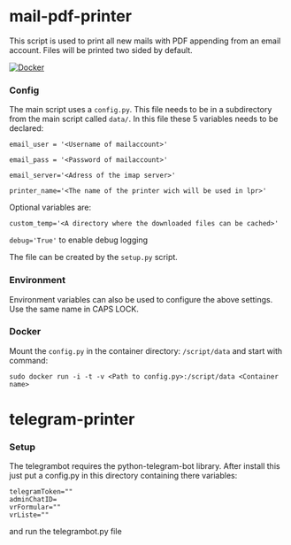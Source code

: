 # mail-pdf-printer
This script is used to print all new mails with PDF appending from an email account. Files will be printed two sided by default.

[![Docker](http://dockeri.co/image/fius/mail-pdf-printer)](https://hub.docker.com/r/fius/mail-pdf-printer)


### Config
The main script uses a `config.py`. This file needs to be in a subdirectory from the main script called `data/`. In this file these 5 variables needs to be declared:

`email_user = '<Username of mailaccount>'`

`email_pass = '<Password of mailaccount>'`

`email_server='<Adress of the imap server>'`

`printer_name='<The name of the printer wich will be used in lpr>'`

Optional variables are:

`custom_temp='<A directory where the downloaded files can be cached>'`

`debug='True'` to enable debug logging

The file can be created by the `setup.py` script.

### Environment
Environment variables can also be used to configure the above settings. Use the same name in CAPS LOCK.

### Docker
Mount the `config.py` in the container directory: `/script/data` and start with command:

`sudo docker run -i -t -v <Path to config.py>:/script/data <Container name>`

# telegram-printer
### Setup
The telegrambot requires the python-telegram-bot library. After install this
just put a config.py in this directory containing there variables:
```
telegramToken=""
adminChatID=
vrFormular=""
vrListe=""
```
and run the telegrambot.py file